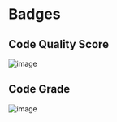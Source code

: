 # Badges

## Code Quality Score

![image](https://user-images.githubusercontent.com/46954351/153614181-b5fc721b-0bd1-4971-a42a-8044ccc13549.png)


## Code Grade

![image](https://user-images.githubusercontent.com/46954351/153614416-b21f7d6f-77fd-4c93-95a2-fccb04d21995.png)
